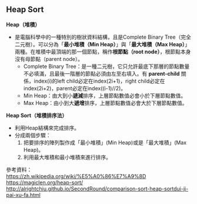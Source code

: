 ## Heap Sort

**Heap（堆積）**
* 是電腦科學中的一種特別的樹狀資料結構，且是Complete Binary Tree（完全二元樹）。可以分為「**最小堆積（Min Heap）**」與「**最大堆積（Max Heap）**」兩種。在堆積中最頂端的那一個節點，稱作**根節點（root node）**，根節點本身沒有母節點（parent node）。    
    * Complete Binary Tree：是一種二元樹，它只允許最底下那層的節點數量不必填滿，且最後一階層的節點必須由左至右填入。有 **parent-child** 關係，index(i)的left child必定在index(2i+1)，right child必定在index(2i+2)，parent必定在index((i-1)//2)。
    * Min Heap：由大到小**遞減**排序，上層節點數值必會小於下層節點數值。    
    * Max Heap：由小到大**遞增**排序，上層節點數值必會大於下層節點數值。

**Heap Sort（堆積排序法）**
* 利用Heap結構來完成排序。    
* 分成兩個步驟：    
    1. 把要排序的陣列製作成「最小堆積」(Min Heap)或是「最大堆積」(Max Heap)。
    2. 利用最大堆積和最小堆積來進行排序。
    
   

參考資料：    
https://zh.wikipedia.org/wiki/%E5%A0%86%E7%A9%8D
https://magiclen.org/heap-sort/   
http://alrightchiu.github.io/SecondRound/comparison-sort-heap-sortdui-ji-pai-xu-fa.html
